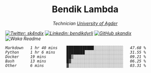 <h1 align="center"> Bendik Lambda </h1>
<p align="center"><em>Technician <a href="http://www.uia.no">University of Agder</a></p>



[![Twitter: sk4ndix](https://img.shields.io/twitter/follow/sk4ndix?style=social)](https://twitter.com/sk4ndix)
[![Linkedin: bendikdyrli](https://img.shields.io/badge/-bendikdyrli-blue?style=flat-square&logo=Linkedin&logoColor=white&link=https://www.linkedin.com/in/bendikdyrli/)](https://www.linkedin.com/in/bendikdyrli/)
[![GitHub skandix](https://img.shields.io/github/followers/skandix?label=follow&style=social)](https://github.com/skandix)
![Waka Readme](https://github.com/skandix/skandix/workflows/Waka%20Readme/badge.svg)


<!--START_SECTION:waka-->
```text
Markdown   1 hr 40 mins    ████████████░░░░░░░░░░░░░   47.68 % 
Python     1 hr 6 mins     ████████░░░░░░░░░░░░░░░░░   31.55 % 
Docker     19 mins         ██▒░░░░░░░░░░░░░░░░░░░░░░   09.21 % 
Bash       13 mins         █▓░░░░░░░░░░░░░░░░░░░░░░░   06.25 % 
Other      6 mins          ▓░░░░░░░░░░░░░░░░░░░░░░░░   03.31 % 
```
<!--END_SECTION:waka-->
